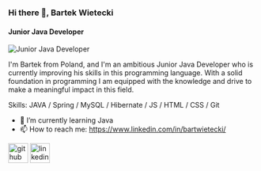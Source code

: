 ### Hi there 👋, Bartek Wietecki
#### Junior Java Developer
![Junior Java Developer](https://miro.medium.com/max/720/1*ihSYTw1xfPiIAqMzBf4g6g.webp)

I'm Bartek from Poland, and I'm an ambitious Junior Java Developer who is currently improving his skills in this programming language. With a solid foundation in programming I am equipped with the knowledge and drive to make a meaningful impact in this field.

Skills: JAVA / Spring / MySQL / Hibernate / JS / HTML / CSS / Git

- 🌱 I’m currently learning Java 
- 📫 How to reach me: https://www.linkedin.com/in/bartwietecki/ 


[<img src='https://cdn.jsdelivr.net/npm/simple-icons@3.0.1/icons/github.svg' alt='github' height='40'>](https://github.com/bartwietecki)  [<img src='https://cdn.jsdelivr.net/npm/simple-icons@3.0.1/icons/linkedin.svg' alt='linkedin' height='40'>](https://www.linkedin.com/in/bartwietecki/)  

